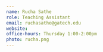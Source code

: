 ```yaml
---
name: Rucha Sathe
role: Teaching Assistant
email: ruchasathe@gatech.edu
website: 
office-hours: Thursday 1:00-2:00pm
photo: rucha.png
---
```

